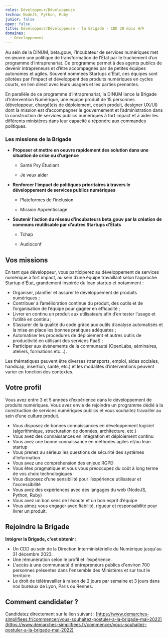 ```yaml
---
roles: Développeur/Développeuse
techno: NodeJS, Python, Ruby
junior: false
open: false
title: Développeur/Développeuse - la Brigade - CDD 20 mois H/F
domaines:
  - Développement
---
```



Au sein de la DINUM, beta.gouv, l’Incubateur de services numériques met en œuvre une politique de transformation de l’État par le truchement d’un programme d’intraprenariat. Ce programme permet à des agents publics de devenir intrapreneurs et d’être accompagnés par de petites équipes autonomes et agiles. Souvent nommées Startups d’État, ces équipes sont pilotées par l’impact et développent des produits numériques en cycles courts, en lien direct avec leurs usagers et les parties prenantes.

En parallèle de ce programme d’intraprenariat, la DINUM lance la Brigade d’Intervention Numérique, une équipe produit de 15 personnes (développeur, chargé(e)s de déploiement, coach produit, designer UX/UI) dont la mission est d’accompagner le gouvernement et l’administration dans la construction de services publics numériques à fort impact et à aider les différents ministères dans leur capacité à répondre aux commandes politiques.


### **Les missions de la Brigade**

- **Proposer et mettre en oeuvre rapidement des solution dans une situation de crise ou d’urgence**

    - Santé Psy Étudiant

    - Je veux aider

- **Renforcer l’impact de politiques** **prioritaires à travers le développement de services publics numériques**

    - Plateformes de l’inclusion

    - Mission Apprentissage

- **Soutenir l’action du réseau d’incubateurs beta.gouv par la création de communs  réutilisable par d’autres Startups d’États**

    - Tchap

    - Audioconf



## **Vos missions**

En tant que développeur, vous participerez au développement de services numérique à fort impact, au sein d’une équipe travaillant selon l’approche Startup d'État, grandement inspirée du lean startup et notamment :

- Organiser, planifier et assurer le développement de produits numériques ;
- Contribuer à l’amélioration continue du produit, des outils et de l’organisation de l’équipe pour gagner en efficacité ;
- Livrer en continu un produit aux utilisateurs afin d’en tester l’usage et l’utilité en continu ;
- S’assurer de la qualité du code grâce aux outils d’analyse automatisés et la mise en place les bonnes pratiques adéquates ;
- Automatiser les procédures de déploiement et autres outils de productivité en utilisant des services PaaS ;
- Participer aux événements de la communauté (OpenLabs, séminaires, ateliers, formations etc...).

Les thématiques peuvent être diverses (transports, emploi, aides sociales, handicap, insertion, santé, etc.) et les modalités d’interventions peuvent varier en fonction des contextes.



## **Votre profil**

Vous avez entre 3 et 5 années d’expérience dans le développement de produits numériques. Vous avez envie de rejoindre un programme dédié à la construction de services numériques publics et vous souhaitez travailler au sein d’une culture produit.

- Vous disposez de bonnes connaissances en développement logiciel (algorithmique, structuration de données, architecture, etc.)
- Vous avez des connaissances en intégration et déploiement continu
- Vous avez une bonne connaissance en méthodes agiles et/ou lean startup
- Vous prenez au sérieux les questions de sécurité des systèmes d’information
- Vous avez une compréhension des enjeux RGPD
- Vous êtes pragmatique et vous vous préoccupez du coût à long terme de vos choix technologiques
- Vous disposez d’une sensibilité pour l’expérience utilisateur et l'accessibilité
- Vous avez des expériences avec des langages du web (NodeJS, Python, Ruby)
- Vous avez un bon sens de l’écoute et un bon esprit d’équipe
- Vous aimez vous engager avec fiabilité, rigueur et responsabilité pour livrer un produit.



## Rejoindre la Brigade

**Intégrer la Brigade, c'est obtenir :**

- Un CDD au sein de la Direction Interministérielle du Numérique jusqu'au 31 décembre 2023.
- Une rémunération selon le profil et l’expérience.
- L'accès à une communauté d'entrepreneurs publics d'environ 700 personnes présentes dans l'ensemble des Ministères et sur tout le territoire.
- Le droit de télétravailler à raison de 2 jours par semaine et 3 jours dans nos bureaux de Lyon, Paris ou Rennes.

## Comment candidater ?

Candidatez directement sur le lien suivant : [https://www.demarches-simplifiees.fr/commencer/vous-souhaitez-postuler-a-la-brigade-mai-2022](https://www.demarches-simplifiees.fr/commencer/vous-souhaitez-postuler-a-la-brigade-mai-2022)
